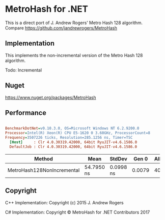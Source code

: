 # MetroHash for .NET
This is a direct port of J. Andrew Rogers' Metro Hash 128 algorithm.
Compare https://github.com/jandrewrogers/MetroHash

## Implementation
This implements the non-incremental version of the Metro Hash 128 algorithm.

Todo: Incremental

## Nuget
https://www.nuget.org/packages/MetroHash

## Performance
``` ini

BenchmarkDotNet=v0.10.3.0, OS=Microsoft Windows NT 6.2.9200.0
Processor=Intel(R) Xeon(R) CPU E5-1620 0 3.60GHz, ProcessorCount=8
Frequency=3507226 ticks, Resolution=285.1256 ns, Timer=TSC
  [Host]     : Clr 4.0.30319.42000, 64bit RyuJIT-v4.6.1586.0
  DefaultJob : Clr 4.0.30319.42000, 64bit RyuJIT-v4.6.1586.0


```
 |                     Method |       Mean |    StdDev |  Gen 0 | Allocated |
 |--------------------------- |----------- |---------- |------- |---------- |
 | MetroHash128NonIncremental | 54.7950 ns | 0.0998 ns | 0.0079 |      40 B |


## Copyright
C++ Implementation: Copyright (c) 2015 J. Andrew Rogers

C# Implementation: Copyright © MetroHash for .NET Contributors 2017
